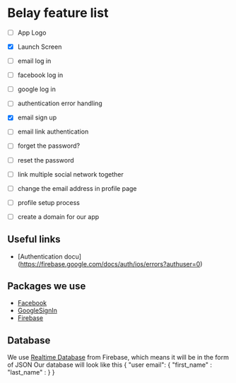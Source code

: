 #  Belay feature list

- [ ] App Logo
- [x] Launch Screen
- [ ] email log in
- [ ] facebook log in
- [ ] google log in
- [ ] authentication error handling

- [x] email sign up
- [ ] email link authentication

- [ ] forget the password? 
- [ ] reset the password
- [ ] link multiple social network together
- [ ] change the email address in profile page

- [ ] profile setup process

- [ ] create a domain for our app


## Useful links

* [Authentication docu] (https://firebase.google.com/docs/auth/ios/errors?authuser=0)

## Packages we use

* [Facebook](http://github.com/facebook/facebook-ios-sdk)
* [GoogleSignIn](http://github.com/google/GoogleSignIn-iOS)
* [Firebase](https://github.com/firebase/firebase-ios-sdk)

## Database

We use [Realtime Database](https://firebase.google.com/docs/database/ios/start?authuser=0) from Firebase, which means it will be in the form of JSON
Our database will look like this
{
    "user email": {
        "first_name" : 
        "last_name" :
    }
}


